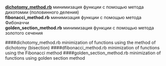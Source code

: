 [**dichotomy_method.rb**](dichotomy_method.rb) минимизация функции с помощью метода дихотомии (половинного деления)  
**fibonacci_method.rb** минимизация функции с помощью метода Фибоначчи  
**golden_section_method.rb** минимизация функции с помощью метода золотого сечения

####dichotomy_method.rb
minimization of functions using the method of dichotomy (bisection)
####dfibonacci_method.rb
minimization of functions using the Fibonacci method
####golden_section_method.rb
minimization of functions using golden section method
